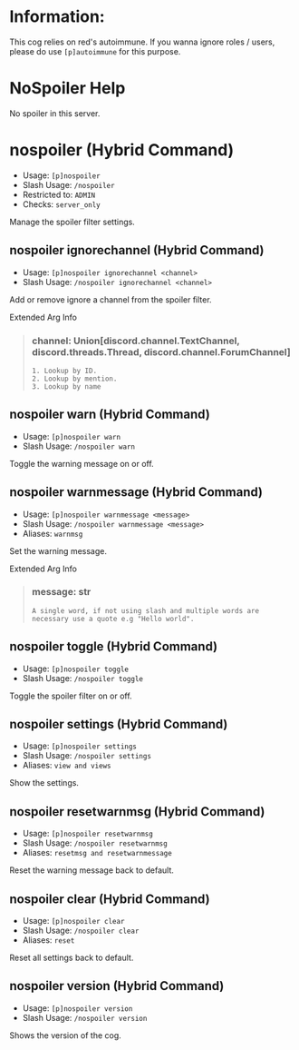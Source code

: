 # Information:
This cog relies on red's autoimmune. If you wanna ignore roles / users, please do use `[p]autoimmune` for this purpose.

# NoSpoiler Help

No spoiler in this server.

# nospoiler (Hybrid Command)
 - Usage: `[p]nospoiler `
 - Slash Usage: `/nospoiler `
 - Restricted to: `ADMIN`
 - Checks: `server_only`

Manage the spoiler filter settings.

## nospoiler ignorechannel (Hybrid Command)
 - Usage: `[p]nospoiler ignorechannel <channel> `
 - Slash Usage: `/nospoiler ignorechannel <channel> `

Add or remove ignore a channel from the spoiler filter.

Extended Arg Info
> ### channel: Union[discord.channel.TextChannel, discord.threads.Thread, discord.channel.ForumChannel]
> 
> 
>     1. Lookup by ID.
>     2. Lookup by mention.
>     3. Lookup by name
> 
>     
## nospoiler warn (Hybrid Command)
 - Usage: `[p]nospoiler warn `
 - Slash Usage: `/nospoiler warn `

Toggle the warning message on or off.

## nospoiler warnmessage (Hybrid Command)
 - Usage: `[p]nospoiler warnmessage <message> `
 - Slash Usage: `/nospoiler warnmessage <message> `
 - Aliases: `warnmsg`

Set the warning message.

Extended Arg Info
> ### message: str
> ```
> A single word, if not using slash and multiple words are necessary use a quote e.g "Hello world".
> ```
## nospoiler toggle (Hybrid Command)
 - Usage: `[p]nospoiler toggle `
 - Slash Usage: `/nospoiler toggle `

Toggle the spoiler filter on or off.

## nospoiler settings (Hybrid Command)
 - Usage: `[p]nospoiler settings `
 - Slash Usage: `/nospoiler settings `
 - Aliases: `view and views`

Show the settings.

## nospoiler resetwarnmsg (Hybrid Command)
 - Usage: `[p]nospoiler resetwarnmsg `
 - Slash Usage: `/nospoiler resetwarnmsg `
 - Aliases: `resetmsg and resetwarnmessage`

Reset the warning message back to default.

## nospoiler clear (Hybrid Command)
 - Usage: `[p]nospoiler clear `
 - Slash Usage: `/nospoiler clear `
 - Aliases: `reset`

Reset all settings back to default.

## nospoiler version (Hybrid Command)
 - Usage: `[p]nospoiler version `
 - Slash Usage: `/nospoiler version `

Shows the version of the cog.

